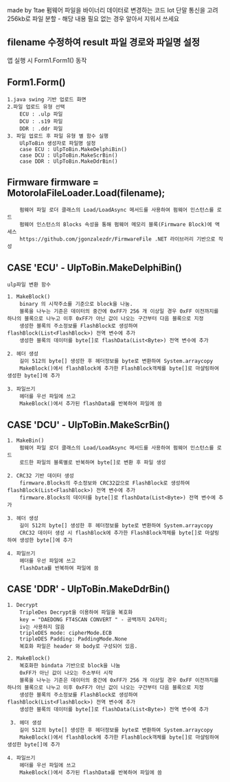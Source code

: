 made by 1tae
펌웨어 파일을 바이너리 데이터로 변경하는 코드
Iot 단말 통신을 고려 256kb로 파일 분할 -  해당 내용 필요 없는 경우 알아서 지워서 쓰세요



## filename 수정하여 result 파일 경로와 파일명 설정

앱 실행 시 Form1.Form1() 동작
## Form1.Form()
    1.java swing 기반 업로드 화면
    2.파일 업로드 유형 선택
        ECU : .ulp 파일
        DCU : .s19 파일
        DDR : .ddr 파일
    3. 파일 업로드 후 파일 유형 별 함수 실행
        UlpToBin 생성자로 파일명 설정 
        case ECU : UlpToBin.MakeDelphiBin()
        case DCU : UlpToBin.MakeScrBin()
        case DDR : UlpToBin.MakeDdrBin()



## Firmware firmware = MotorolaFileLoader.Load(filename);
        펌웨어 파일 로더 클래스의 Load/LoadAsync 메서드를 사용하여 펌웨어 인스턴스를 로드
        펌웨어 인스턴스의 Blocks 속성을 통해 펌웨어 메모리 블록(Firmware Block)에 액세스
        https://github.com/jgonzalezdr/FirmwareFile .NET 라이브러리 기반으로 작성



## CASE 'ECU' - UlpToBin.MakeDelphiBin()
    ulp파일 변환 함수
    
    1. MakeBlock() 
        binary 의 시작주소를 기준으로 block을 나눔.
        블록을 나누는 기준은 데이터의 중간에 0xFF가 256 개 이상일 경우 0xFF 이전까지를 하나의 블록으로 나누고 이후 0xFF가 아닌 값이 나오는 구간부터 다음 블록으로 지정
        생성한 블록의 주소정보를 FlashBlock로 생성하여 flashBlock(List<FlashBlock>) 전역 변수에 추가
        생성한 블록의 데이터를 byte[]로 flashData(List<Byte>) 전역 변수에 추가
    
    2. 헤더 생성
        길이 512의 byte[] 생성한 후 헤더정보를 byte로 변환하여 System.arraycopy
        MakeBlock()에서 flashBlock에 추가한 FlashBlock객체를 byte[]로 마샬링하여 생성한 byte[]에 추가

    3. 파일쓰기 
        헤더를 우선 파일에 쓰고 
        MakeBlock()에서 추가된 flashData를 반복하여 파일에 씀



## CASE 'DCU' - UlpToBin.MakeScrBin()
    1. MakeBin()
        펌웨어 파일 로더 클래스의 Load/LoadAsync 메서드를 사용하여 펌웨어 인스턴스를 로드
        로드한 파일의 블록별로 반복하며 byte[]로 변환 후 파일 생성
    
    2. CRC32 기반 데이터 생성
        firmware.Blocks의 주소정보와 CRC32값으로 FlashBlock로 생성하여 flashBlock(List<FlashBlock>) 전역 변수에 추가
        firmware.Blocks의 데이터를 byte[]로 flashData(List<Byte>) 전역 변수에 추가

    3. 헤더 생성
        길이 512의 byte[] 생성한 후 헤더정보를 byte로 변환하여 System.arraycopy
        CRC32 데이터 생성 시 flashBlock에 추가한 FlashBlock객체를 byte[]로 마샬링하여 생성한 byte[]에 추가

    4. 파일쓰기 
        헤더를 우선 파일에 쓰고 
        flashData를 반복하여 파일에 씀



## CASE 'DDR' - UlpToBin.MakeDdrBin()
    1. Decrypt
        TripleDes Decrypt을 이용하여 파일을 복호화
        key = "DAEDONG FT4SCAN CONVERT " - 공백까지 24자리;
        iv는 사용하지 않음
        tripleDES mode: cipherMode.ECB
        tripleDES Padding: PaddingMode.None
        복호화 파일은 header 와 body로 구성되어 있음.    
    
    2. MakeBlock()
        복호화한 bindata 기반으로 block을 나눔
        0xFF가 아닌 값이 나오는 주소부터 시작
        블록을 나누는 기준은 데이터의 중간에 0xFF가 256 개 이상일 경우 0xFF 이전까지를 하나의 블록으로 나누고 이후 0xFF가 아닌 값이 나오는 구간부터 다음 블록으로 지정
        생성한 블록의 주소정보를 FlashBlock로 생성하여 flashBlock(List<FlashBlock>) 전역 변수에 추가
        생성한 블록의 데이터를 byte[]로 flashData(List<Byte>) 전역 변수에 추가
    
     3. 헤더 생성
        길이 512의 byte[] 생성한 후 헤더정보를 byte로 변환하여 System.arraycopy
        MakeBlock()에서 flashBlock에 추가한 FlashBlock객체를 byte[]로 마샬링하여 생성한 byte[]에 추가

    4. 파일쓰기 
        헤더를 우선 파일에 쓰고 
        MakeBlock()에서 추가된 flashData를 반복하여 파일에 씀
        
    
